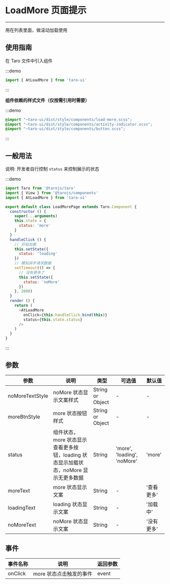 # LoadMore 页面提示

---
用在列表里面，做滚动加载使用

## 使用指南

在 Taro 文件中引入组件

:::demo
```js
import { AtLoadMore } from 'taro-ui'
```
:::

**组件依赖的样式文件（仅按需引用时需要）**

:::demo
```scss
@import "~taro-ui/dist/style/components/load-more.scss";
@import "~taro-ui/dist/style/components/activity-indicator.scss";
@import "~taro-ui/dist/style/components/button.scss";
```
:::

## 一般用法

说明: 开发者自行控制 `status` 来控制展示的状态

:::demo

```js
import Taro from '@tarojs/taro'
import { View } from '@tarojs/components'
import { AtLoadMore } from 'taro-ui'

export default class LoadMorePage extends Taro.Component {
  constructor () {
    super(...arguments)
    this.state = {
      status: 'more'
    }
  }
  handleClick () {
    // 开始加载
    this.setState({
      status: 'loading'
    })
    // 模拟异步请求数据
    setTimeout(() => {
      // 没有更多了
      this.setState({
        status: 'noMore'
      })
    }, 2000)
  }
  render () {
    return (
      <AtLoadMore
        onClick={this.handleClick.bind(this)}
        status={this.state.status}
      />
    )
  }
}
```

:::

## 参数

| 参数 | 说明   | 类型    | 可选值   | 默认值   |
| ----| ----- | --------| ------- | -------- |
| noMoreTextStyle | noMore 状态显示文案样式 | String or Object | - | - |
| moreBtnStyle | more 状态按钮样式 | String or Object  | - | - |
| status | 组件状态，more 状态显示查看更多按钮，loading 状态显示加载状态，noMore 显示无更多数据 | String  | 'more', 'loading', 'noMore' | 'more' |
| moreText | more 状态显示文案 | String  | - | '查看更多' |
| loadingText | loading 状态显示文案 | String  | - | '加载中' |
| noMoreText | noMore 状态显示文案 | String  | - | '没有更多' |

## 事件

| 事件名称 | 说明          | 返回参数  |
|---------- |-------------- |---------- |
| onClick | more 状态点击触发的事件 | event  |
